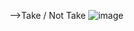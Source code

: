 -->Take / Not Take
![image](https://user-images.githubusercontent.com/97017655/198202143-9ae90531-48b0-44f1-aa23-bc4b45a42d63.png)
